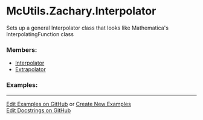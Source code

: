 # <a id="McUtils.Zachary.Interpolator">McUtils.Zachary.Interpolator</a>
    
Sets up a general Interpolator class that looks like Mathematica's InterpolatingFunction class

### Members:

  - [Interpolator](Interpolator/Interpolator.md)
  - [Extrapolator](Interpolator/Extrapolator.md)

### Examples:



___

[Edit Examples on GitHub](https://github.com/McCoyGroup/References/edit/gh-pages/Documentation/examples/McUtils/Zachary/Interpolator.md) or 
[Create New Examples](https://github.com/McCoyGroup/References/new/gh-pages/?filename=Documentation/examples/McUtils/Zachary/Interpolator.md) <br/>
[Edit Docstrings on GitHub](https://github.com/McCoyGroup/McUtils/edit/master/Zachary/Interpolator/__init__.py?message=Update%20Docs)